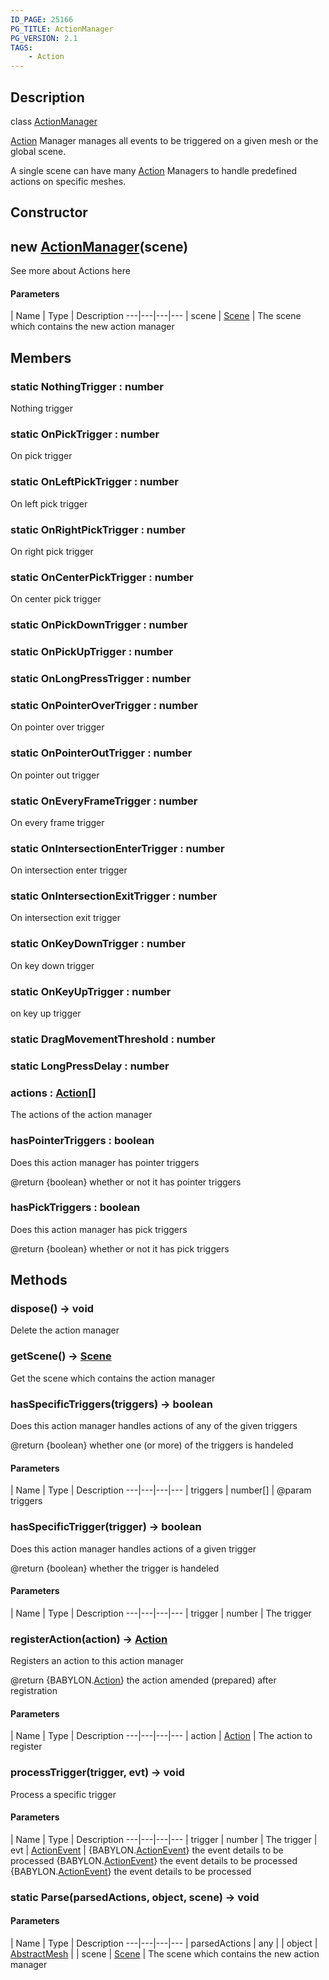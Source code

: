 ```yaml
---
ID_PAGE: 25166
PG_TITLE: ActionManager
PG_VERSION: 2.1
TAGS:
    - Action
---
```

## Description

class [ActionManager](/classes/2.3/ActionManager)

[Action](/classes/2.3/Action) Manager manages all events to be triggered on a given mesh or the global scene.

A single scene can have many [Action](/classes/2.3/Action) Managers to handle predefined actions on specific meshes.

## Constructor

## new [ActionManager](/classes/2.3/ActionManager)(scene)

See more about Actions here

#### Parameters
 | Name | Type | Description
---|---|---|---
 | scene | [Scene](/classes/2.3/Scene) |   The scene which contains the new action manager

## Members

### static NothingTrigger : number

Nothing trigger

### static OnPickTrigger : number

On pick trigger

### static OnLeftPickTrigger : number

On left pick trigger

### static OnRightPickTrigger : number

On right pick trigger

### static OnCenterPickTrigger : number

On center pick trigger

### static OnPickDownTrigger : number



### static OnPickUpTrigger : number



### static OnLongPressTrigger : number



### static OnPointerOverTrigger : number

On pointer over trigger

### static OnPointerOutTrigger : number

On pointer out trigger

### static OnEveryFrameTrigger : number

On every frame trigger

### static OnIntersectionEnterTrigger : number

On intersection enter trigger

### static OnIntersectionExitTrigger : number

On intersection exit trigger

### static OnKeyDownTrigger : number

On key down trigger

### static OnKeyUpTrigger : number

on key up trigger

### static DragMovementThreshold : number



### static LongPressDelay : number



### actions : [Action](/classes/2.3/Action)[]

The actions of the action manager

### hasPointerTriggers : boolean

Does this action manager has pointer triggers

@return {boolean} whether or not it has pointer triggers

### hasPickTriggers : boolean

Does this action manager has pick triggers

@return {boolean} whether or not it has pick triggers

## Methods

### dispose() &rarr; void

Delete the action manager
### getScene() &rarr; [Scene](/classes/2.3/Scene)

Get the scene which contains the action manager
### hasSpecificTriggers(triggers) &rarr; boolean

Does this action manager handles actions of any of the given triggers

@return {boolean} whether one (or more) of the triggers is handeled

#### Parameters
 | Name | Type | Description
---|---|---|---
 | triggers | number[] |   @param triggers

### hasSpecificTrigger(trigger) &rarr; boolean

Does this action manager handles actions of a given trigger

@return {boolean} whether the trigger is handeled

#### Parameters
 | Name | Type | Description
---|---|---|---
 | trigger | number |   The trigger

### registerAction(action) &rarr; [Action](/classes/2.3/Action)

Registers an action to this action manager

@return {BABYLON.[Action](/classes/2.3/Action)} the action amended (prepared) after registration

#### Parameters
 | Name | Type | Description
---|---|---|---
 | action | [Action](/classes/2.3/Action) |   The action to register

### processTrigger(trigger, evt) &rarr; void

Process a specific trigger

#### Parameters
 | Name | Type | Description
---|---|---|---
 | trigger | number |   The trigger
 | evt | [ActionEvent](/classes/2.3/ActionEvent) |  {BABYLON.[ActionEvent](/classes/2.3/ActionEvent)} the event details to be processed  {BABYLON.[ActionEvent](/classes/2.3/ActionEvent)} the event details to be processed {BABYLON.[ActionEvent](/classes/2.3/ActionEvent)} the event details to be processed
### static Parse(parsedActions, object, scene) &rarr; void



#### Parameters
 | Name | Type | Description
---|---|---|---
 | parsedActions | any | 
 | object | [AbstractMesh](/classes/2.3/AbstractMesh) | 
 | scene | [Scene](/classes/2.3/Scene) |   The scene which contains the new action manager
